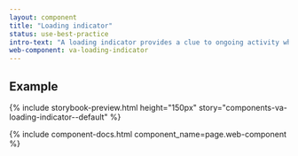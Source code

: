 ```yaml
---
layout: component
title: "Loading indicator"
status: use-best-practice
intro-text: "A loading indicator provides a clue to ongoing activity when the site needs to load additional content."
web-component: va-loading-indicator
---
```


## Example

{% include storybook-preview.html height="150px" story="components-va-loading-indicator--default" %}

{% include component-docs.html component_name=page.web-component %}
